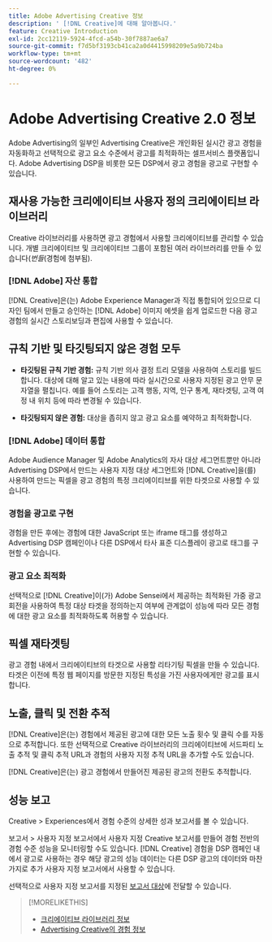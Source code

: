 ```yaml
---
title: Adobe Advertising Creative 정보
description: ' [!DNL Creative]에 대해 알아봅니다.'
feature: Creative Introduction
exl-id: 2cc12119-5924-4fcd-a54b-30f7887ae6a7
source-git-commit: f7d5bf3193cb41ca2a0d4415998209e5a9b724ba
workflow-type: tm+mt
source-wordcount: '482'
ht-degree: 0%

---
```


# Adobe Advertising Creative 2.0 정보

<!-- verify all and rewrite to include new stuff -->

Adobe Advertising의 일부인 Advertising Creative은 개인화된 실시간 광고 경험을 자동화하고 선택적으로 광고 요소 수준에서 광고를 최적화하는 셀프서비스 플랫폼입니다.<!-- Verify --> Adobe Advertising DSP을 비롯한 모든 DSP에서 광고 경험을 광고로 구현할 수 있습니다.

## 재사용 가능한 크리에이티브 사용자 정의 크리에이티브 라이브러리

Creative 라이브러리를 사용하면 광고 경험에서 사용할 크리에이티브를 관리할 수 있습니다. 개별 크리에이티브 및 크리에이티브 그룹이 포함된 여러 라이브러리를 만들 수 있습니다(*번들*(경험에 첨부됨).

### [!DNL Adobe] 자산 통합

[!DNL Creative]은(는) Adobe Experience Manager과 직접 통합되어 있으므로 디자인 팀에서 만들고 승인하는 [!DNL Adobe] 이미지 에셋을 쉽게 업로드한 다음 광고 경험의 실시간 스토리보딩과 편집에 사용할 수 있습니다.

## 규칙 기반 및 타깃팅되지 않은 경험 모두

* **타깃팅된 규칙 기반 경험:** 규칙 기반 의사 결정 트리 모델을 사용하여 스토리를 빌드합니다. 대상에 대해 알고 있는 내용에 따라 실시간으로 사용자 지정된 광고 안무 문자열을 펼칩니다. 예를 들어 스토리는 고객 행동, 지역, 인구 통계, 재타겟팅, 고객 여정 내 위치 등에 따라 변경될 수 있습니다.

* **타깃팅되지 않은 경험:** 대상을 좁히지 않고 광고 요소를 예약하고 최적화합니다.

### [!DNL Adobe] 데이터 통합

Adobe Audience Manager 및 Adobe Analytics의 자사 대상 세그먼트뿐만 아니라 Advertising DSP에서 만드는 사용자 지정 대상 세그먼트와 [!DNL Creative]을(를) 사용하여 만드는 픽셀을 광고 경험의 특정 크리에이티브를 위한 타겟으로 사용할 수 있습니다. <!-- Advertiser should be able to target all segments that are available in DSP for targeting -->

### 경험을 광고로 구현

경험을 만든 후에는 경험에 대한 JavaScript 또는 iframe 태그를 생성하고 Advertising DSP 캠페인이나 다른 DSP에서 타사 표준 디스플레이 광고로 태그를 구현할 수 있습니다.<!-- Will add video and other ad formats; not sure if they'll be available for both standard and dynamic ads. -->

### 광고 요소 최적화

선택적으로 [!DNL Creative]이(가) Adobe Sensei에서 제공하는 최적화된 가중 광고 회전을 사용하여 특정 대상 타겟을 정의하는지 여부에 관계없이 성능에 따라 모든 경험에 대한 광고 요소를 최적화하도록 허용할 수 있습니다.

<!--
[!DNL Creative] serves first-party ads and triggers third-party ads for the experience based on the specified targeting (when applicable), scheduling, ad rotation, and optimization goal options 
-->

## 픽셀 재타겟팅

광고 경험 내에서 크리에이티브의 타겟으로 사용할 리타기팅 픽셀을 만들 수 있습니다. 타겟은 이전에 특정 웹 페이지를 방문한 지정된 특성을 가진 사용자에게만 광고를 표시합니다.

## 노출, 클릭 및 전환 추적

[!DNL Creative]은(는) 경험에서 제공된 광고에 대한 모든 노출 횟수 및 클릭 수를 자동으로 추적합니다. 또한 선택적으로 Creative 라이브러리의 크리에이티브에 서드파티 노출 추적 및 클릭 추적 URL과 경험의 사용자 지정 추적 URL을 추가할 수도 있습니다.

[!DNL Creative]은(는) 광고 경험에서 만들어진 제공된 광고의 전환도 추적합니다.<!-- Verify wording; anything important to add here? We do track them for all users, right? Or is it optional?  -->

<!--
 [Don't need to mention] When an ad is served, the DSP that buys the ad first tracks the impression, and then passes the impression information to [!DNL Creative]. [!DNL Creative] first tracks a click on an ad, and it then passes the click information
to the DSP.
-->

## 성능 보고

Creative > Experiences에서 경험 수준의 상세한 성과 보고서를 볼 수 있습니다.

보고서 > 사용자 지정 보고서에서 사용자 지정 Creative 보고서를 만들어 경험 전반의 경험 수준 성능을 모니터링할 수도 있습니다. [!DNL Creative] 경험을 DSP 캠페인 내에서 광고로 사용하는 경우 해당 광고의 성능 데이터는 다른 DSP 광고의 데이터와 마찬가지로 추가 사용자 지정 보고서에서 사용할 수 있습니다. <!-- Verify that [!DNL Creative] users have access to ALL other reports. -->

선택적으로 사용자 지정 보고서를 지정된 [보고서 대상](/help/dsp/reports/report-destinations/report-destination-about.md)에 전달할 수 있습니다.

<!--
>* [Overview of implementing Adobe Advertising Creative](/help/creative/introduction/implementation-overview.md)
>* [How the user interface is organized](/help/creative/introduction/ui.md)
-->

>[!MORELIKETHIS]
>
>* [크리에이티브 라이브러리 정보](/help/creative/creative-libraries/creative-libraries-about.md)
>* [Advertising Creative의 경험 정보](/help/creative/experiences/experience-about.md)
